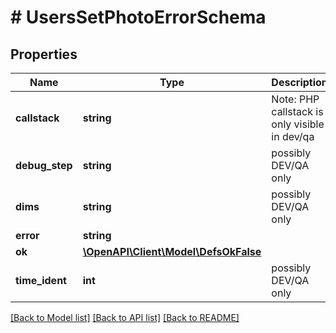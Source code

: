 # # UsersSetPhotoErrorSchema

## Properties

Name | Type | Description | Notes
------------ | ------------- | ------------- | -------------
**callstack** | **string** | Note: PHP callstack is only visible in dev/qa | [optional]
**debug_step** | **string** | possibly DEV/QA only | [optional]
**dims** | **string** | possibly DEV/QA only | [optional]
**error** | **string** |  |
**ok** | [**\OpenAPI\Client\Model\DefsOkFalse**](DefsOkFalse.md) |  |
**time_ident** | **int** | possibly DEV/QA only | [optional]

[[Back to Model list]](../../README.md#models) [[Back to API list]](../../README.md#endpoints) [[Back to README]](../../README.md)
